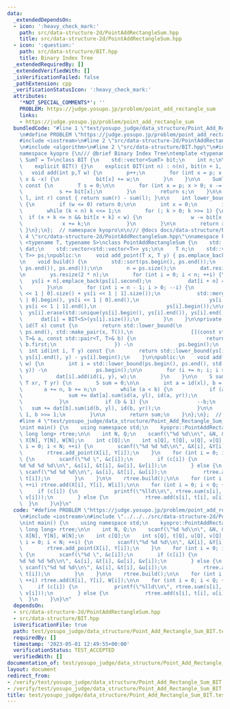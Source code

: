 ```yaml
---
data:
  _extendedDependsOn:
  - icon: ':heavy_check_mark:'
    path: src/data-structure-2d/PointAddRectangleSum.hpp
    title: src/data-structure-2d/PointAddRectangleSum.hpp
  - icon: ':question:'
    path: src/data-structure/BIT.hpp
    title: Binary Index Tree
  _extendedRequiredBy: []
  _extendedVerifiedWith: []
  _isVerificationFailed: false
  _pathExtension: cpp
  _verificationStatusIcon: ':heavy_check_mark:'
  attributes:
    '*NOT_SPECIAL_COMMENTS*': ''
    PROBLEM: https://judge.yosupo.jp/problem/point_add_rectangle_sum
    links:
    - https://judge.yosupo.jp/problem/point_add_rectangle_sum
  bundledCode: "#line 1 \"test/yosupo_judge/data_structure/Point_Add_Rectangle_Sum_BIT.test.cpp\"\
    \n#define PROBLEM \"https://judge.yosupo.jp/problem/point_add_rectangle_sum\"\n\
    #include <iostream>\n#line 2 \"src/data-structure-2d/PointAddRectangleSum.hpp\"\
    \n#include <algorithm>\n#line 2 \"src/data-structure/BIT.hpp\"\n#include <vector>\n\
    namespace kyopro {\n/// @brief Binary Index Tree\ntemplate <typename T, typename\
    \ SumT = T>\nclass BIT {\n    std::vector<SumT> bit;\n    int n;\n\npublic:\n\
    \    explicit BIT() {}\n    explicit BIT(int n) : n(n), bit(n + 1, T()) {}\n \
    \   void add(int p,T w) {\n        p++;\n        for (int x = p; x <= n; x +=\
    \ x & -x) {\n            bit[x] += w;\n        }\n    }\n\n    SumT sum(int p)\
    \ const {\n        T s = 0;\n\n        for (int x = p; x > 0; x -= x & -x) {\n\
    \            s += bit[x];\n        }\n        return s;\n    }\n\n    SumT sum(int\
    \ l, int r) const { return sum(r) - sum(l); }\n\n    int lower_bound(SumT w) const\
    \ {\n        if (w <= 0) return 0;\n\n        int x = 0;\n        int k = 1;\n\
    \        while (k < n) k <<= 1;\n        for (; k > 0; k >>= 1) {\n          \
    \  if (x + k <= n && bit[x + k] < w) {\n                w -= bit[x + k];\n   \
    \             x += k;\n            }\n        }\n\n        return x + 1;\n   \
    \ }\n};\n};  // namespace kyopro\n\n/// @docs docs/data-structure/BIT.md\n#line\
    \ 4 \"src/data-structure-2d/PointAddRectangleSum.hpp\"\nnamespace kyopro {\ntemplate\
    \ <typename T, typename S>\nclass PointAddRectangleSum {\n    std::vector<BIT<S>>\
    \ dat;\n    std::vector<std::vector<T>> ys;\n\n    T n;\n    std::vector<std::pair<T,\
    \ T>> ps;\npublic:\n     void add_point(T x, T y) { ps.emplace_back(x, y); }\n\
    \n    void build() {\n        std::sort(ps.begin(), ps.end());\n        ps.erase(std::unique(ps.begin(),\
    \ ps.end()), ps.end());\n\n        n = ps.size();\n        dat.resize(2 * n);\n\
    \n        ys.resize(2 * n);\n        for (int i = 0; i < n; ++i) {\n         \
    \   ys[i + n].emplace_back(ps[i].second);\n            dat[i + n] = BIT<S>(1);\n\
    \        }\n\n        for (int i = n - 1; i > 0; --i) {\n            ys[i].resize(ys[i\
    \ << 1 | 0].size() + ys[i << 1 | 1].size());\n            std::merge(ys[i << 1\
    \ | 0].begin(), ys[i << 1 | 0].end(),\n                       ys[i << 1 | 1].begin(),\
    \ ys[i << 1 | 1].end(),\n                       ys[i].begin());\n\n          \
    \  ys[i].erase(std::unique(ys[i].begin(), ys[i].end()), ys[i].end());\n      \
    \      dat[i] = BIT<S>(ys[i].size());\n        }\n    }\n\nprivate:\n     int\
    \ id(T x) const {\n        return std::lower_bound(\n                   ps.begin(),\
    \ ps.end(), std::make_pair(x, T()),\n                   [](const std::pair<T,\
    \ T>& a, const std::pair<T, T>& b) {\n                       return a.first <\
    \ b.first;\n                   }) -\n               ps.begin();\n    }\n\n   \
    \  int id(int i, T y) const {\n        return std::lower_bound(ys[i].begin(),\
    \ ys[i].end(), y) - ys[i].begin();\n    }\n\npublic:\n    void add(T x, T y, S\
    \ w) {\n        int i = std::lower_bound(ps.begin(), ps.end(), std::make_pair(x,\
    \ y)) -\n                ps.begin();\n\n        for (i += n; i; i >>= 1) {\n \
    \           dat[i].add(id(i, y), w);\n        }\n    }\n\n    S sum(T xl, T yl,\
    \ T xr, T yr) {\n        S sum = 0;\n\n        int a = id(xl), b = id(xr);\n \
    \       a += n, b += n;\n        while (a < b) {\n            if (a & 1) {\n \
    \               sum += dat[a].sum(id(a, yl), id(a, yr));\n                ++a;\n\
    \            }\n            if (b & 1) {\n                --b;\n             \
    \   sum += dat[b].sum(id(b, yl), id(b, yr));\n            }\n\n            a >>=\
    \ 1, b >>= 1;\n        }\n\n        return sum;\n    }\n};\n};  // namespace kyopro\n\
    #line 4 \"test/yosupo_judge/data_structure/Point_Add_Rectangle_Sum_BIT.test.cpp\"\
    \nint main() {\n    using namespace std;\n    kyopro::PointAddRectangleSum<int,\
    \ long long> rtree;\n\n    int N, Q;\n    scanf(\"%d %d\\n\", &N, &Q);\n    int\
    \ X[N], Y[N], W[N];\n    int c[Q];\n    int s[Q], t[Q], u[Q], v[Q];\n    for (int\
    \ i = 0; i < N; ++i) {\n        scanf(\"%d %d %d\\n\", &X[i], &Y[i], &W[i]);\n\
    \        rtree.add_point(X[i], Y[i]);\n    }\n    for (int i = 0; i < Q; ++i)\
    \ {\n        scanf(\"%d \", &c[i]);\n        if (c[i]) {\n            scanf(\"\
    %d %d %d %d\\n\", &s[i], &t[i], &u[i], &v[i]);\n        } else {\n           \
    \ scanf(\"%d %d %d\\n\", &s[i], &t[i], &u[i]);\n            rtree.add_point(s[i],\
    \ t[i]);\n        }\n    }\n\n    rtree.build();\n\n    for (int i = 0; i < N;\
    \ ++i) rtree.add(X[i], Y[i], W[i]);\n\n    for (int i = 0; i < Q; ++i) {\n   \
    \     if (c[i]) {\n            printf(\"%lld\\n\", rtree.sum(s[i], t[i], u[i],\
    \ v[i]));\n        } else {\n            rtree.add(s[i], t[i], u[i]);\n      \
    \  }\n    }\n}\n"
  code: "#define PROBLEM \"https://judge.yosupo.jp/problem/point_add_rectangle_sum\"\
    \n#include <iostream>\n#include \"../../../src/data-structure-2d/PointAddRectangleSum.hpp\"\
    \nint main() {\n    using namespace std;\n    kyopro::PointAddRectangleSum<int,\
    \ long long> rtree;\n\n    int N, Q;\n    scanf(\"%d %d\\n\", &N, &Q);\n    int\
    \ X[N], Y[N], W[N];\n    int c[Q];\n    int s[Q], t[Q], u[Q], v[Q];\n    for (int\
    \ i = 0; i < N; ++i) {\n        scanf(\"%d %d %d\\n\", &X[i], &Y[i], &W[i]);\n\
    \        rtree.add_point(X[i], Y[i]);\n    }\n    for (int i = 0; i < Q; ++i)\
    \ {\n        scanf(\"%d \", &c[i]);\n        if (c[i]) {\n            scanf(\"\
    %d %d %d %d\\n\", &s[i], &t[i], &u[i], &v[i]);\n        } else {\n           \
    \ scanf(\"%d %d %d\\n\", &s[i], &t[i], &u[i]);\n            rtree.add_point(s[i],\
    \ t[i]);\n        }\n    }\n\n    rtree.build();\n\n    for (int i = 0; i < N;\
    \ ++i) rtree.add(X[i], Y[i], W[i]);\n\n    for (int i = 0; i < Q; ++i) {\n   \
    \     if (c[i]) {\n            printf(\"%lld\\n\", rtree.sum(s[i], t[i], u[i],\
    \ v[i]));\n        } else {\n            rtree.add(s[i], t[i], u[i]);\n      \
    \  }\n    }\n}\n"
  dependsOn:
  - src/data-structure-2d/PointAddRectangleSum.hpp
  - src/data-structure/BIT.hpp
  isVerificationFile: true
  path: test/yosupo_judge/data_structure/Point_Add_Rectangle_Sum_BIT.test.cpp
  requiredBy: []
  timestamp: '2023-05-01 12:49:55+00:00'
  verificationStatus: TEST_ACCEPTED
  verifiedWith: []
documentation_of: test/yosupo_judge/data_structure/Point_Add_Rectangle_Sum_BIT.test.cpp
layout: document
redirect_from:
- /verify/test/yosupo_judge/data_structure/Point_Add_Rectangle_Sum_BIT.test.cpp
- /verify/test/yosupo_judge/data_structure/Point_Add_Rectangle_Sum_BIT.test.cpp.html
title: test/yosupo_judge/data_structure/Point_Add_Rectangle_Sum_BIT.test.cpp
---
```

